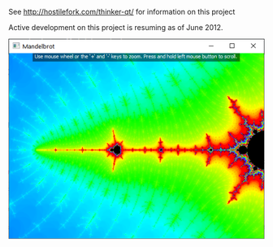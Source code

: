 See http://hostilefork.com/thinker-qt/ for information on this project

Active development on this project is resuming as of June 2012.

![screenshot](./screenshot.png)
